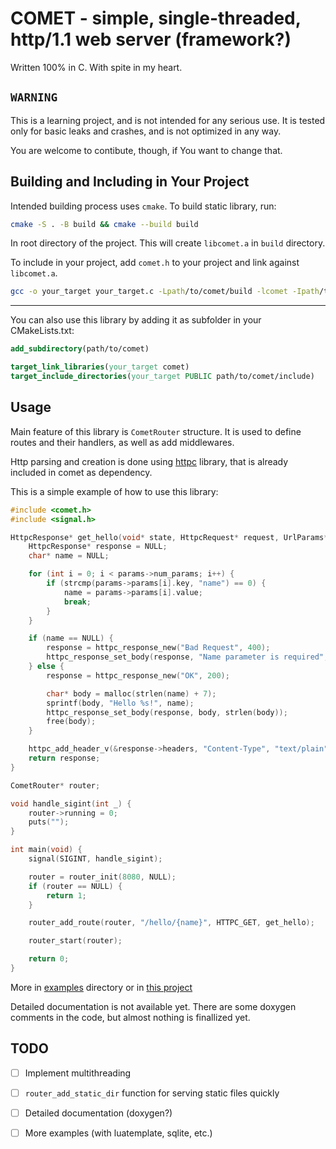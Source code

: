 # COMET - simple, single-threaded, http/1.1 web server (framework?)

Written 100% in C. With spite in my heart.

## `WARNING`

This is a learning project, and is not intended for any serious use. It is tested only for basic leaks and crashes, and is not optimized in any way.

You are welcome to contibute, though, if You want to change that.

## Building and Including in Your Project

Intended building process uses `cmake`. To build static library, run:

```bash
cmake -S . -B build && cmake --build build
```

In root directory of the project. This will create `libcomet.a` in `build` directory.

To include in your project, add `comet.h` to your project and link against `libcomet.a`.

```bash
gcc -o your_target your_target.c -Lpath/to/comet/build -lcomet -Ipath/to/comet/include
```

----

You can also use this library by adding it as subfolder in your CMakeLists.txt:

```cmake
add_subdirectory(path/to/comet)

target_link_libraries(your_target comet)
target_include_directories(your_target PUBLIC path/to/comet/include)
```

## Usage

Main feature of this library is `CometRouter` structure. It is used to define routes and their handlers, as well as add middlewares.

Http parsing and creation is done using [httpc](https://github.com/mtrafisz/httpc) library, that is already included in comet as dependency.

This is a simple example of how to use this library:

```c
#include <comet.h>
#include <signal.h>

HttpcResponse* get_hello(void* state, HttpcRequest* request, UrlParams* params) {
    HttpcResponse* response = NULL;
    char* name = NULL;

    for (int i = 0; i < params->num_params; i++) {
        if (strcmp(params->params[i].key, "name") == 0) {
            name = params->params[i].value;
            break;
        }
    }

    if (name == NULL) {
        response = httpc_response_new("Bad Request", 400);
        httpc_response_set_body(response, "Name parameter is required", 26);
    } else {
        response = httpc_response_new("OK", 200);

        char* body = malloc(strlen(name) + 7);
        sprintf(body, "Hello %s!", name);
        httpc_response_set_body(response, body, strlen(body));
        free(body);
    }

    httpc_add_header_v(&response->headers, "Content-Type", "text/plain");
    return response;
}

CometRouter* router;

void handle_sigint(int _) {
    router->running = 0;
    puts("");
}

int main(void) {
    signal(SIGINT, handle_sigint);

    router = router_init(8080, NULL);
    if (router == NULL) {
        return 1;
    }

    router_add_route(router, "/hello/{name}", HTTPC_GET, get_hello);

    router_start(router);

    return 0;
}
```

More in [examples](examples) directory or in [this project](https://github.com/mtrafisz/shortener)

Detailed documentation is not available yet. There are some doxygen comments in the code, but almost nothing is finallized yet.

## TODO

- [ ] Implement multithreading
- [ ] `router_add_static_dir` function for serving static files quickly
- [ ] Detailed documentation (doxygen?)
- [ ] More examples (with luatemplate, sqlite, etc.)

